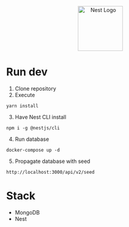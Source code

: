 <p align="center">
  <a href="http://nestjs.com/" target="blank"><img src="https://nestjs.com/img/logo-small.svg" width="120" alt="Nest Logo" /></a>
</p>

# Run dev

1. Clone repository
2. Execute

```
yarn install
```

3. Have Nest CLI install

```
npm i -g @nestjs/cli
```

4. Run database

```
docker-compose up -d
```

5. Propagate database with seed

```
http://localhost:3000/api/v2/seed
```

# Stack

- MongoDB
- Nest
